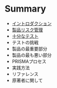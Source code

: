 # Summary

* [イントロダクション](README.md)
* [製品リスク管理](zhi-pin-30ea-30b9-30af-guan-li.md)
* [十分なテスト](shi-fen-306a-30c6-30b9-30c8.md)
* テストの挑戦
* 製品の最重要部分
* 製品の最も悪い部分
* PRISMAプロセス
* 実践方法
* リファレンス
* 原著者に関して

